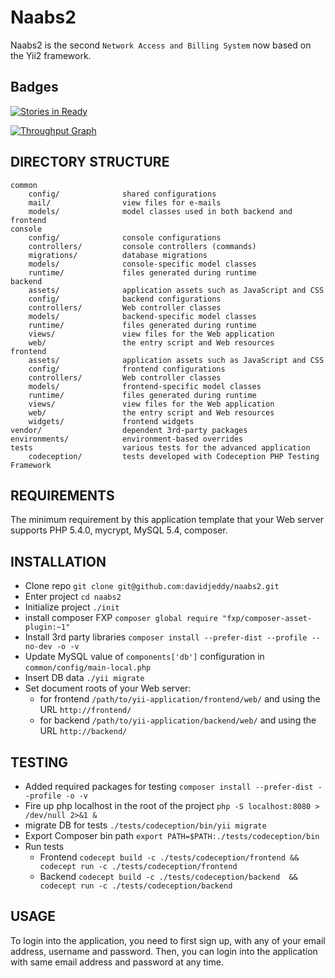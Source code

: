 Naabs2
======

Naabs2 is the second `Network Access and Billing System` now based on the Yii2 framework.


Badges
------

[![Stories in Ready](https://badge.waffle.io/davidjeddy/naabs2.png?label=ready&title=Ready)](https://waffle.io/davidjeddy/naabs2)


[![Throughput Graph](https://graphs.waffle.io/davidjeddy/naabs2/throughput.svg)](https://waffle.io/davidjeddy/naabs2/metrics)


DIRECTORY STRUCTURE
-------------------

```
common
    config/              shared configurations
    mail/                view files for e-mails
    models/              model classes used in both backend and frontend
console
    config/              console configurations
    controllers/         console controllers (commands)
    migrations/          database migrations
    models/              console-specific model classes
    runtime/             files generated during runtime
backend
    assets/              application assets such as JavaScript and CSS
    config/              backend configurations
    controllers/         Web controller classes
    models/              backend-specific model classes
    runtime/             files generated during runtime
    views/               view files for the Web application
    web/                 the entry script and Web resources
frontend
    assets/              application assets such as JavaScript and CSS
    config/              frontend configurations
    controllers/         Web controller classes
    models/              frontend-specific model classes
    runtime/             files generated during runtime
    views/               view files for the Web application
    web/                 the entry script and Web resources
    widgets/             frontend widgets
vendor/                  dependent 3rd-party packages
environments/            environment-based overrides
tests                    various tests for the advanced application
    codeception/         tests developed with Codeception PHP Testing Framework
```


REQUIREMENTS
------------

The minimum requirement by this application template that your Web server supports PHP 5.4.0, mycrypt, MySQL 5.4, composer.


INSTALLATION
------------

* Clone repo `git clone git@github.com:davidjeddy/naabs2.git`
* Enter project `cd naabs2`
* Initialize project `./init`
* install composer FXP `composer global require "fxp/composer-asset-plugin:~1"`
* Install 3rd party libraries `composer install --prefer-dist --profile --no-dev -o -v`
* Update MySQL value of `components['db']` configuration in `common/config/main-local.php`
* Insert DB data `./yii migrate`
* Set document roots of your Web server:
    - for frontend `/path/to/yii-application/frontend/web/` and using the URL `http://frontend/`
    - for backend `/path/to/yii-application/backend/web/`   and using the URL `http://backend/`

TESTING
-------

* Added required packages for testing `composer install --prefer-dist --profile -o -v`
* Fire up php localhost in the root of the project `php -S localhost:8080 > /dev/null 2>&1 &`
* migrate DB for tests `./tests/codeception/bin/yii migrate`
* Export Composer bin path `export PATH=$PATH:./tests/codeception/bin`
* Run tests
    - Frontend `codecept build -c ./tests/codeception/frontend && codecept run -c ./tests/codeception/frontend`
    - Backend  `codecept build -c ./tests/codeception/backend  && codecept run -c ./tests/codeception/backend`


USAGE
-----

To login into the application, you need to first sign up, with any of your email address, username and password.
Then, you can login into the application with same email address and password at any time.

